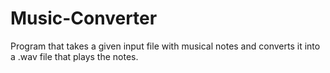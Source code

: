 # Music-Converter
Program that takes a given input file with musical notes and converts it into a .wav file that plays the notes. 
